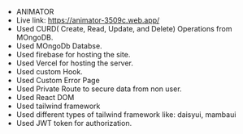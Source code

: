 - ANIMATOR
- Live link: https://animator-3509c.web.app/
- Used CURD( Create, Read, Update, and Delete) Operations from MOngoDB.
- Used MOngoDb Databse.
- Used firebase for hosting the site.
- Used Vercel for hosting the server.
- Used custom Hook.
- Used Custom Error Page
- Used Private Route to secure data from non user.
- Used React DOM
- Used tailwind framework
- Used different types of tailwind framework like: daisyui, mambaui 
- Used JWT token for authorization.
